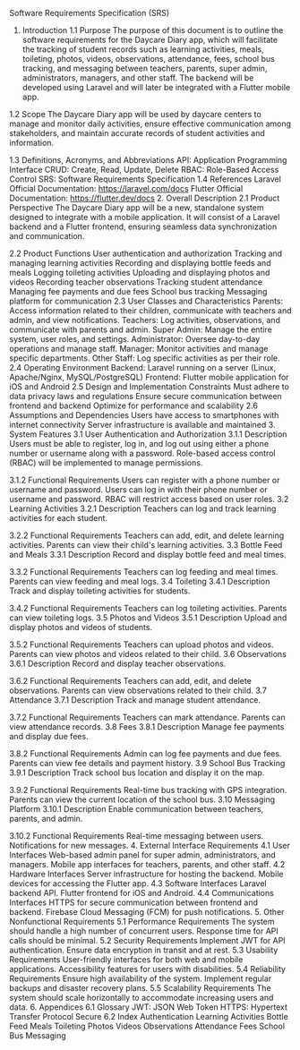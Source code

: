 Software Requirements Specification (SRS)
1. Introduction
1.1 Purpose
The purpose of this document is to outline the software requirements for the Daycare Diary app, which will facilitate the tracking of student records such as learning activities, meals, toileting, photos, videos, observations, attendance, fees, school bus tracking, and messaging between teachers, parents, super admin, administrators, managers, and other staff. The backend will be developed using Laravel and will later be integrated with a Flutter mobile app.

1.2 Scope
The Daycare Diary app will be used by daycare centers to manage and monitor daily activities, ensure effective communication among stakeholders, and maintain accurate records of student activities and information.

1.3 Definitions, Acronyms, and Abbreviations
API: Application Programming Interface
CRUD: Create, Read, Update, Delete
RBAC: Role-Based Access Control
SRS: Software Requirements Specification
1.4 References
Laravel Official Documentation: https://laravel.com/docs
Flutter Official Documentation: https://flutter.dev/docs
2. Overall Description
2.1 Product Perspective
The Daycare Diary app will be a new, standalone system designed to integrate with a mobile application. It will consist of a Laravel backend and a Flutter frontend, ensuring seamless data synchronization and communication.

2.2 Product Functions
User authentication and authorization
Tracking and managing learning activities
Recording and displaying bottle feeds and meals
Logging toileting activities
Uploading and displaying photos and videos
Recording teacher observations
Tracking student attendance
Managing fee payments and due fees
School bus tracking
Messaging platform for communication
2.3 User Classes and Characteristics
Parents: Access information related to their children, communicate with teachers and admin, and view notifications.
Teachers: Log activities, observations, and communicate with parents and admin.
Super Admin: Manage the entire system, user roles, and settings.
Administrator: Oversee day-to-day operations and manage staff.
Manager: Monitor activities and manage specific departments.
Other Staff: Log specific activities as per their role.
2.4 Operating Environment
Backend: Laravel running on a server (Linux, Apache/Nginx, MySQL/PostgreSQL)
Frontend: Flutter mobile application for iOS and Android
2.5 Design and Implementation Constraints
Must adhere to data privacy laws and regulations
Ensure secure communication between frontend and backend
Optimize for performance and scalability
2.6 Assumptions and Dependencies
Users have access to smartphones with internet connectivity
Server infrastructure is available and maintained
3. System Features
3.1 User Authentication and Authorization
3.1.1 Description
Users must be able to register, log in, and log out using either a phone number or username along with a password. Role-based access control (RBAC) will be implemented to manage permissions.

3.1.2 Functional Requirements
Users can register with a phone number or username and password.
Users can log in with their phone number or username and password.
RBAC will restrict access based on user roles.
3.2 Learning Activities
3.2.1 Description
Teachers can log and track learning activities for each student.

3.2.2 Functional Requirements
Teachers can add, edit, and delete learning activities.
Parents can view their child's learning activities.
3.3 Bottle Feed and Meals
3.3.1 Description
Record and display bottle feed and meal times.

3.3.2 Functional Requirements
Teachers can log feeding and meal times.
Parents can view feeding and meal logs.
3.4 Toileting
3.4.1 Description
Track and display toileting activities for students.

3.4.2 Functional Requirements
Teachers can log toileting activities.
Parents can view toileting logs.
3.5 Photos and Videos
3.5.1 Description
Upload and display photos and videos of students.

3.5.2 Functional Requirements
Teachers can upload photos and videos.
Parents can view photos and videos related to their child.
3.6 Observations
3.6.1 Description
Record and display teacher observations.

3.6.2 Functional Requirements
Teachers can add, edit, and delete observations.
Parents can view observations related to their child.
3.7 Attendance
3.7.1 Description
Track and manage student attendance.

3.7.2 Functional Requirements
Teachers can mark attendance.
Parents can view attendance records.
3.8 Fees
3.8.1 Description
Manage fee payments and display due fees.

3.8.2 Functional Requirements
Admin can log fee payments and due fees.
Parents can view fee details and payment history.
3.9 School Bus Tracking
3.9.1 Description
Track school bus location and display it on the map.

3.9.2 Functional Requirements
Real-time bus tracking with GPS integration.
Parents can view the current location of the school bus.
3.10 Messaging Platform
3.10.1 Description
Enable communication between teachers, parents, and admin.

3.10.2 Functional Requirements
Real-time messaging between users.
Notifications for new messages.
4. External Interface Requirements
4.1 User Interfaces
Web-based admin panel for super admin, administrators, and managers.
Mobile app interfaces for teachers, parents, and other staff.
4.2 Hardware Interfaces
Server infrastructure for hosting the backend.
Mobile devices for accessing the Flutter app.
4.3 Software Interfaces
Laravel backend API.
Flutter frontend for iOS and Android.
4.4 Communications Interfaces
HTTPS for secure communication between frontend and backend.
Firebase Cloud Messaging (FCM) for push notifications.
5. Other Nonfunctional Requirements
5.1 Performance Requirements
The system should handle a high number of concurrent users.
Response time for API calls should be minimal.
5.2 Security Requirements
Implement JWT for API authentication.
Ensure data encryption in transit and at rest.
5.3 Usability Requirements
User-friendly interfaces for both web and mobile applications.
Accessibility features for users with disabilities.
5.4 Reliability Requirements
Ensure high availability of the system.
Implement regular backups and disaster recovery plans.
5.5 Scalability Requirements
The system should scale horizontally to accommodate increasing users and data.
6. Appendices
6.1 Glossary
JWT: JSON Web Token
HTTPS: Hypertext Transfer Protocol Secure
6.2 Index
Authentication
Learning Activities
Bottle Feed
Meals
Toileting
Photos
Videos
Observations
Attendance
Fees
School Bus
Messaging